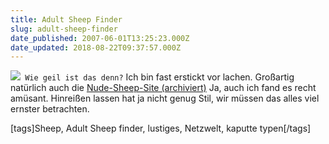 ```yaml
---
title: Adult Sheep Finder
slug: adult-sheep-finder
date_published: 2007-06-01T13:25:23.000Z
date_updated: 2018-08-22T09:37:57.000Z
---
```


[![](//www.adultsheepfinder.com/images/index_06.gif)](http://www.adultsheepfinder.com/)`
Wie geil ist das denn?`
Ich bin fast erstickt vor lachen. Großartig natürlich auch die [Nude-Sheep-Site (archiviert)](http://web.archive.org/web/20070602001543/http://www.adultsheepfinder.com:80/searchresults1.htm)
Ja, auch ich fand es recht amüsant. Hinreißen lassen hat ja nicht genug Stil, wir müssen das alles viel ernster betrachten.

[tags]Sheep, Adult Sheep finder, lustiges, Netzwelt, kaputte typen[/tags]
